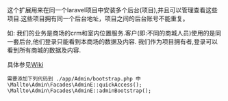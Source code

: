 
这个扩展用来在同一个laravel项目中安装多个后台(项目),并且可以管理查看这些项目.这些项目拥有同一个后台地址，项目之间的后台账号不能重复。

如: 我们的业务是商场的crm和室内位置服务.客户(即:不同的商城人员)使用的是同一套后台,他们登录只能看到本商场的数据及内容.
我们作为项目拥有者,登录可以看到所有商城的数据及内容.

具体参见[Wiki](https://github.com/never615/laravel-admin-enhance/wiki)


```
需要添加下列代码到 ./app/Admin/bootstrap.php 中
\Mallto\Admin\Facades\AdminE::quickAccess();
\Mallto\Admin\Facades\AdminE::adminBootstrap();


```
